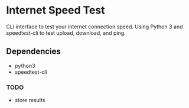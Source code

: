 # Internet Speed Test
CLI interface to test your internet connection speed. Using Python 3 and speedtest-cli to test upload, download, and ping.

## Dependencies
- python3
- speedtest-cli

### TODO
- store results
